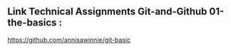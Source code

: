 ## Link Technical Assignments Git-and-Github 01-the-basics :

https://github.com/annisawinnie/git-basic
